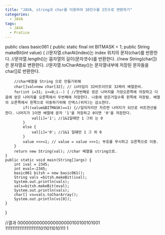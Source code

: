 ```yaml
---
title: "JAVA, string과 char를 이용하여 10진수를 2진수로 변환하기"
categories:
  - JAVA
tags:
  - JAVA
  - Pratice
---
```


public class basic061 {
	public static final int BITMASK = 1;
	public String makeBit(int value) {
		//문자열.charAt(index)는 index 위치의 문자(char)를 반환한다.
		//문자열.length()는 뭄자열의 길이(문자갯수)를 반환한다.
		//new String(char[])은 문자열로 변환한다.
		//문자열.toCharAttay()는 문자열내부에 저장된 문자들을 char[]로 반환한다.
		
		//char배열을 String 으로 만들기위해
		char[]val=new char[32]; // in타입이 32비트이므로 32짜리 배열준비.
		for(int i=31; i>=0;i--) { //첫번째로 얻은 나머지를 가장오른쪽에 저장하고 다음에 얻은 나머지를 오른쪽에서 두번째에 저장한다. 나중에 얻은거일수록 왼쪽에 저장됨. 배열의 오른쪽에서 왼쪽으로 이동하기위해 인덱스(위치)는 감소한다.
			if((value&BITMASK)==1) {//일의자리만 자르면 나머지가 되므로 비트연산을 한다. 나머지가 1이면 배열에 문자 '1'을 저장하고 0이면 '0'을 저장한다.
				val[i]='1'; //1&1일때만 1 그외 는 0
			}
			else {
				val[i]='0'; //1&1 일떄만 1 그 외 0
			}
			value >>>=1; // value = value >>>1; 부호를 무시하고 오른쪽으로 이동.
		}
		return new String(val); //char 배열을 string으로.
	}
	public static void main(String[]args) {
		int ival = 2345;
		int eval=-2345;
		basic061 bitsh = new basic061();
		String vals =bitsh.makeBit(ival);
		System.out.println(vals);
		vals=bitsh.makeBit(eval);
		System.out.println(vals);
		char[] vs=vals.toCharArray(); 
		System.out.println(vs[0]);
	}

}

//결과
00000000000000000000100100101001
11111111111111111111011011010111
1
